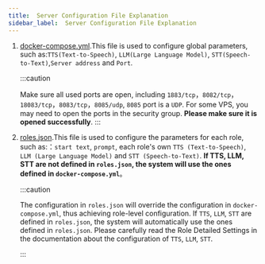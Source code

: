 ```yaml
---
title:  Server Configuration File Explanation
sidebar_label:  Server Configuration File Explanation
---
```


1. [docker-compose.yml](../configuration/environment_variables).This file is used to configure global parameters, such as:`TTS(Text-to-Speech)`, `LLM(Large Language Model)`, `STT(Speech-to-Text)`,`Server address` and `Port`.

    :::caution

    Make sure all used ports are open, including `1883/tcp`，`8082/tcp`，`18083/tcp`，`8083/tcp`，`8085/udp`, `8085` port is a `UDP`. For some VPS, you may need to open the ports in the security group. **Please make sure it is opened successfully**.
    :::


2. [roles.json](../configuration/roles_config).This file is used to configure the parameters for each role, such as:：`start text`, `prompt`, each role's own `TTS (Text-to-Speech)`, `LLM (Large Language Model)` and `STT (Speech-to-Text)`. **If TTS, LLM, STT are not defined in `roles.json`, the system will use the ones defined in `docker-compose.yml`**。

    :::caution

    The configuration in `roles.json` will override the configuration in `docker-compose.yml`, thus achieving role-level configuration. If `TTS`, `LLM`, `STT` are defined in `roles.json`, the system will automatically use the ones defined in `roles.json`. Please carefully read the Role Detailed Settings in the documentation about the configuration of `TTS`, `LLM`, `STT`.

    :::
